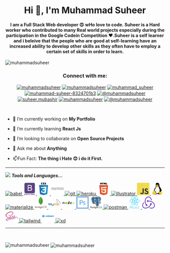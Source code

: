 <h1 align="center">Hi 👋, I'm Muhammad Suheer</h1>
<h4 align="center">I am a Full Stack Web developer 😍 wHo love to code. Suheer is a Hard worker who contributed to many Real world projects especially during the participation in the Google Codein Competition ❤️.Suheer is a self learner and i beleive that the people who are good at self-learning have an increased ability to develop other skills as they often have to employ a certain set of skills in order to learn.
</h4>

<p align="left"> <img src="https://komarev.com/ghpvc/?username=muhammadsuheer&label=Profile%20views&color=0e75b6&style=flat" alt="muhammadsuheer" /> </p>
<h3 align="center">Connect with me:</h3>
<p align="center">
<a href="https://codepen.io/muhammadsuheer" target="_blank"><img align="center" src="https://raw.githubusercontent.com/rahuldkjain/github-profile-readme-generator/master/src/images/icons/Social/codepen.svg" alt="muhammadsuheer" height="30" width="40" /></a>
<a href="https://dev.to/muhammadsuheer" target="_blank"><img align="center" src="https://cdn.jsdelivr.net/npm/simple-icons@3.0.1/icons/dev-dot-to.svg" alt="muhammadsuheer" height="30" width="40" /></a>
<a href="https://twitter.com/muhammad_suheer" target="blank"><img align="center" src="https://raw.githubusercontent.com/rahuldkjain/github-profile-readme-generator/master/src/images/icons/Social/twitter.svg" alt="muhammad_suheer" height="30" width="40" /></a>
<a href="https://linkedin.com/in/muhammad-suheer-8324701b3" target="blank"><img align="center" src="https://raw.githubusercontent.com/rahuldkjain/github-profile-readme-generator/master/src/images/icons/Social/linked-in-alt.svg" alt="muhammad-suheer-8324701b3" height="30" width="40" /></a>
<a href="https://api.whatsapp.com/send?phone=14087802267" target="blank"><img align="center" src="https://raw.githubusercontent.com/rahuldkjain/github-profile-readme-generator/master/src/images/icons/Social/whatsapp.svg" alt="@muhammadsuheer" height="30" width="40" /></a>
<a href="https://fb.com/suheer.mubashir" target="blank"><img align="center" src="https://raw.githubusercontent.com/rahuldkjain/github-profile-readme-generator/master/src/images/icons/Social/facebook.svg" alt="suheer.mubashir" height="30" width="40" /></a>
<a href="https://instagram.com/muhammadsuheer" target="blank"><img align="center" src="https://raw.githubusercontent.com/rahuldkjain/github-profile-readme-generator/master/src/images/icons/Social/instagram.svg" alt="muhammadsuheer" height="30" width="40" /></a>
<a href="https://medium.com/@muhammadsuheer" target="blank"><img align="center" src="https://raw.githubusercontent.com/rahuldkjain/github-profile-readme-generator/master/src/images/icons/Social/medium.svg" alt="@muhammadsuheer" height="30" width="40" /></a>
 
</p>

<br/>

- 🔭 I’m currently working on **My Portfolio**

- 🌱 I’m currently learning **React Js**

- 👯 I’m looking to collaborate on **Open Source Projects**

- 💬 Ask me about **Anything**

- 📫Fun Fact:   **The thing i Hate 😊 i do it First.**
 
 ___
<img src="https://media.giphy.com/media/iY8CRBdQXODJSCERIr/giphy.gif" width="30px">&nbsp;***Tools and Languages...***
<br/>
<p align="left"> <a href="https://babeljs.io/" target="_blank"> <img src="https://www.vectorlogo.zone/logos/babeljs/babeljs-icon.svg" alt="babel" width="40" height="40"/> </a> <a href="https://getbootstrap.com" target="_blank"> <img src="https://raw.githubusercontent.com/devicons/devicon/master/icons/bootstrap/bootstrap-plain-wordmark.svg" alt="bootstrap" width="40" height="40"/> </a> <a href="https://www.w3schools.com/css/" target="_blank"> <img src="https://raw.githubusercontent.com/devicons/devicon/master/icons/css3/css3-original-wordmark.svg" alt="css3" width="40" height="40"/> </a> <a href="https://expressjs.com" target="_blank"> <img src="https://raw.githubusercontent.com/devicons/devicon/master/icons/express/express-original-wordmark.svg" alt="express" width="40" height="40"/> </a> <a href="https://git-scm.com/" target="_blank"> <img src="https://www.vectorlogo.zone/logos/git-scm/git-scm-icon.svg" alt="git" width="40" height="40"/> </a> <a href="https://heroku.com" target="_blank"> <img src="https://www.vectorlogo.zone/logos/heroku/heroku-icon.svg" alt="heroku" width="40" height="40"/> </a> <a href="https://www.w3.org/html/" target="_blank"> <img src="https://raw.githubusercontent.com/devicons/devicon/master/icons/html5/html5-original-wordmark.svg" alt="html5" width="40" height="40"/> </a> <a href="https://www.adobe.com/in/products/illustrator.html" target="_blank"> <img src="https://www.vectorlogo.zone/logos/adobe_illustrator/adobe_illustrator-icon.svg" alt="illustrator" width="40" height="40"/> </a> <a href="https://developer.mozilla.org/en-US/docs/Web/JavaScript" target="_blank"> <img src="https://raw.githubusercontent.com/devicons/devicon/master/icons/javascript/javascript-original.svg" alt="javascript" width="40" height="40"/> </a> <a href="https://www.linux.org/" target="_blank"> <img src="https://raw.githubusercontent.com/devicons/devicon/master/icons/linux/linux-original.svg" alt="linux" width="40" height="40"/> </a> <a href="https://materializecss.com/" target="_blank"> <img src="https://raw.githubusercontent.com/prplx/svg-logos/5585531d45d294869c4eaab4d7cf2e9c167710a9/svg/materialize.svg" alt="materialize" width="40" height="40"/> </a> <a href="https://www.mongodb.com/" target="_blank"> <img src="https://raw.githubusercontent.com/devicons/devicon/master/icons/mongodb/mongodb-original-wordmark.svg" alt="mongodb" width="40" height="40"/> </a> <a href="https://www.mysql.com/" target="_blank"> <img src="https://raw.githubusercontent.com/devicons/devicon/master/icons/mysql/mysql-original-wordmark.svg" alt="mysql" width="40" height="40"/> </a> <a href="https://nodejs.org" target="_blank"> <img src="https://raw.githubusercontent.com/devicons/devicon/master/icons/nodejs/nodejs-original-wordmark.svg" alt="nodejs" width="40" height="40"/> </a> <a href="https://www.photoshop.com/en" target="_blank"> <img src="https://raw.githubusercontent.com/devicons/devicon/master/icons/photoshop/photoshop-line.svg" alt="photoshop" width="40" height="40"/> </a> <a href="https://www.postgresql.org" target="_blank"> <img src="https://raw.githubusercontent.com/devicons/devicon/master/icons/postgresql/postgresql-original-wordmark.svg" alt="postgresql" width="40" height="40"/> </a> <a href="https://postman.com" target="_blank"> <img src="https://www.vectorlogo.zone/logos/getpostman/getpostman-icon.svg" alt="postman" width="40" height="40"/> </a> <a href="https://reactjs.org/" target="_blank"> <img src="https://raw.githubusercontent.com/devicons/devicon/master/icons/react/react-original-wordmark.svg" alt="react" width="40" height="40"/> </a> <a href="https://redux.js.org" target="_blank"> <img src="https://raw.githubusercontent.com/devicons/devicon/master/icons/redux/redux-original.svg" alt="redux" width="40" height="40"/> </a> <a href="https://sass-lang.com" target="_blank"> <img src="https://raw.githubusercontent.com/devicons/devicon/master/icons/sass/sass-original.svg" alt="sass" width="40" height="40"/> </a> <a href="https://tailwindcss.com/" target="_blank"> <img src="https://www.vectorlogo.zone/logos/tailwindcss/tailwindcss-icon.svg" alt="tailwind" width="40" height="40"/> </a> <a href="https://webpack.js.org" target="_blank"> <img src="https://raw.githubusercontent.com/devicons/devicon/d00d0969292a6569d45b06d3f350f463a0107b0d/icons/webpack/webpack-original-wordmark.svg" alt="webpack" width="40" height="40"/> </a> <a href="https://www.adobe.com/products/xd.html" target="_blank"> <img src="https://cdn.worldvectorlogo.com/logos/adobe-xd.svg" alt="xd" width="40" height="40"/> </a> </p>
<hr />
<br/>

<p><img align="left" src="https://github-readme-stats.vercel.app/api/top-langs?username=muhammadsuheer&show_icons=true&locale=en&layout=compact&theme=chartreuse-dark" alt="muhammadsuheer" />
<p>&nbsp;<img align="center" src="https://github-readme-stats.vercel.app/api?username=muhammadsuheer&show_icons=true&locale=en&theme=chartreuse-dark" alt="muhammadsuheer" /></p>
</p>


